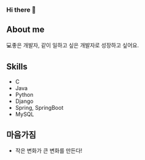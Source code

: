 ### Hi there 👋

<!--
**ImMin5/ImMin5** is a ✨ _special_ ✨ repository because its `README.md` (this file) appears on your GitHub profile.

Here are some ideas to get you started:

- 🔭 I’m currently working on ...
- 🌱 I’m currently learning ...
- 👯 I’m looking to collaborate on ...
- 🤔 I’m looking for help with ...
- 💬 Ask me about ...
- 📫 How to reach me: ...
- 😄 Pronouns: ...
- ⚡ Fun fact: ...
-->
## About me 

💻좋은 개발자, 같이 일하고 싶은 개발자로 성장하고 싶어요.

## Skills
- C
- Java
- Python
- Django
- Spring, SpringBoot
- MySQL


## 마음가짐
 - 작은 변화가 큰 변화를 만든다!
